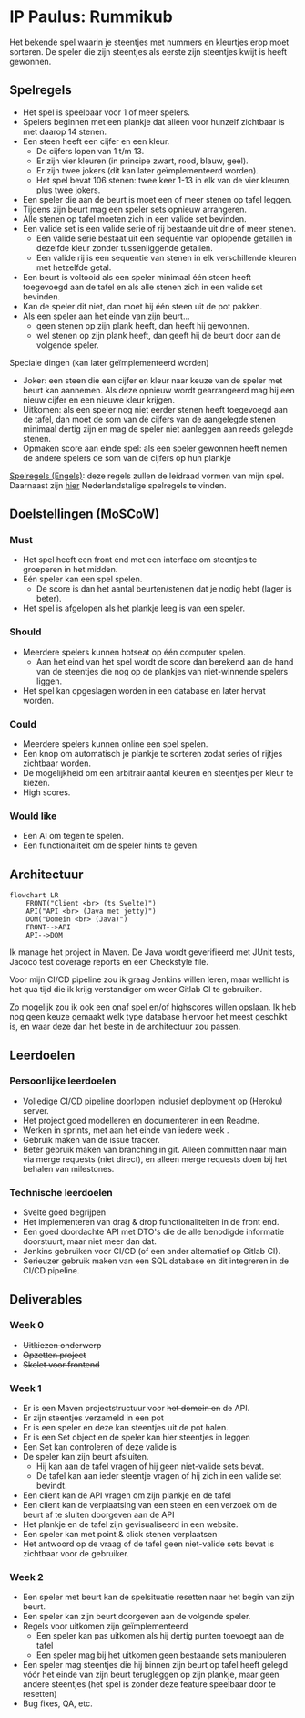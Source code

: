 # IP Paulus: Rummikub

Het bekende spel waarin je steentjes met nummers en kleurtjes erop moet sorteren. De speler die zijn steentjes als eerste zijn steentjes kwijt is heeft gewonnen.

## Spelregels

- Het spel is speelbaar voor 1 of meer spelers.
- Spelers beginnen met een plankje dat alleen voor hunzelf zichtbaar is met daarop 14 stenen.
- Een steen heeft een cijfer en een kleur.
  - De cijfers lopen van 1 t/m 13.
  - Er zijn vier kleuren (in principe zwart, rood, blauw, geel).
  - Er zijn twee jokers (dit kan later geïmplementeerd worden).
  - Het spel bevat 106 stenen: twee keer 1-13 in elk van de vier kleuren, plus twee jokers.
- Een speler die aan de beurt is moet een of meer stenen op tafel leggen.
- Tijdens zijn beurt mag een speler sets opnieuw arrangeren.
- Alle stenen op tafel moeten zich in een valide set bevinden.
- Een valide set is een valide serie of rij bestaande uit drie of meer stenen.
  - Een valide serie bestaat uit een sequentie van oplopende getallen in dezelfde kleur zonder tussenliggende getallen.
  - Een valide rij is een sequentie van stenen in elk verschillende kleuren met hetzelfde getal.
- Een beurt is voltooid als een speler minimaal één steen heeft toegevoegd aan de tafel en als alle stenen zich in een valide set bevinden.
- Kan de speler dit niet, dan moet hij één steen uit de pot pakken.
- Als een speler aan het einde van zijn beurt...
  - geen stenen op zijn plank heeft, dan heeft hij gewonnen.
  - wel stenen op zijn plank heeft, dan geeft hij de beurt door aan de volgende speler.

Speciale dingen (kan later geïmplementeerd worden)

- Joker: een steen die een cijfer en kleur naar keuze van de speler met beurt kan aannemen. Als deze opnieuw wordt gearrangeerd mag hij een nieuw cijfer en een nieuwe kleur krijgen.
- Uitkomen: als een speler nog niet eerder stenen heeft toegevoegd aan de tafel, dan moet de som van de cijfers van de aangelegde stenen minimaal dertig zijn en mag de speler niet aanleggen aan reeds gelegde stenen.
- Opmaken score aan einde spel: als een speler gewonnen heeft nemen de andere spelers de som van de cijfers op hun plankje

[Spelregels (Engels)](https://rummikub.com/wp-content/uploads/2019/12/2600-English-1.pdf): deze regels zullen de leidraad vormen van mijn spel.
Daarnaast zijn [hier](https://rummikub.com/wp-content/uploads/2019/12/2600-Dutch_German_French_Spanish.pdf) Nederlandstalige spelregels te vinden.

## Doelstellingen (MoSCoW)

### Must

- Het spel heeft een front end met een interface om steentjes te groeperen in het midden.
- Eén speler kan een spel spelen.
  - De score is dan het aantal beurten/stenen dat je nodig hebt (lager is beter).
- Het spel is afgelopen als het plankje leeg is van een speler.

### Should

- Meerdere spelers kunnen hotseat op één computer spelen.
  - Aan het eind van het spel wordt de score dan berekend aan de hand van de steentjes die nog op de plankjes van niet-winnende spelers liggen.
- Het spel kan opgeslagen worden in een database en later hervat worden.

### Could

- Meerdere spelers kunnen online een spel spelen.
- Een knop om automatisch je plankje te sorteren zodat series of rijtjes zichtbaar worden.
- De mogelijkheid om een arbitrair aantal kleuren en steentjes per kleur te kiezen.
- High scores.

### Would like

- Een AI om tegen te spelen.
- Een functionaliteit om de speler hints te geven.

## Architectuur

```mermaid
flowchart LR
    FRONT("Client <br> (ts Svelte)")
    API("API <br> (Java met jetty)")
    DOM("Domein <br> (Java)")
    FRONT-->API
    API-->DOM
```

Ik manage het project in Maven. De Java wordt geverifieerd met JUnit tests, Jacoco test coverage reports en een Checkstyle file.

Voor mijn CI/CD pipeline zou ik graag Jenkins willen leren, maar wellicht is het qua tijd die ik krijg verstandiger om weer Gitlab CI te gebruiken.

Zo mogelijk zou ik ook een onaf spel en/of highscores willen opslaan. Ik heb nog geen keuze gemaakt welk type database hiervoor het meest geschikt is, en waar deze dan het beste in de architectuur zou passen.

## Leerdoelen

### Persoonlijke leerdoelen

- Volledige CI/CD pipeline doorlopen inclusief deployment op (Heroku) server.
- Het project goed modelleren en documenteren in een Readme.
- Werken in sprints, met aan het einde van iedere week .
- Gebruik maken van de issue tracker.
- Beter gebruik maken van branching in git. Alleen committen naar main via merge requests (niet direct), en alleen merge requests doen bij het behalen van milestones.

### Technische leerdoelen

- Svelte goed begrijpen
- Het implementeren van drag & drop functionaliteiten in de front end.
- Een goed doordachte API met DTO's die de alle benodigde informatie doorstuurt, maar niet meer dan dat.
- Jenkins gebruiken voor CI/CD (of een ander alternatief op Gitlab CI).
- Serieuzer gebruik maken van een SQL database en dit integreren in de CI/CD pipeline.

## Deliverables

### Week 0

- ~~Uitkiezen onderwerp~~
- ~~Opzetten project~~
- ~~Skelet voor frontend~~

### Week 1
- Er is een Maven projectstructuur voor ~~het domein en~~ de API.
- Er zijn steentjes verzameld in een pot
- Er is een speler en deze kan steentjes uit de pot halen.
- Er is een Set object en de speler kan hier steentjes in leggen
- Een Set kan controleren of deze valide is
- De speler kan zijn beurt afsluiten.
  - Hij kan aan de tafel vragen of hij geen niet-valide sets bevat. 
  - De tafel kan aan ieder steentje vragen of hij zich in een valide set bevindt.
- Een client kan de API vragen om zijn plankje en de tafel
- Een client kan de verplaatsing van een steen en een verzoek om de beurt af te sluiten doorgeven aan de API
- Het plankje en de tafel zijn gevisualiseerd in een website.
- Een speler kan met point & click stenen verplaatsen
- Het antwoord op de vraag of de tafel geen niet-valide sets bevat is zichtbaar voor de gebruiker.

### Week 2
- Een speler met beurt kan de spelsituatie resetten naar het begin van zijn beurt.
- Een speler kan zijn beurt doorgeven aan de volgende speler.
- Regels voor uitkomen zijn geïmplementeerd
  - Een speler kan pas uitkomen als hij dertig punten toevoegt aan de tafel
  - Een speler mag bij het uitkomen geen bestaande sets manipuleren
- Een speler mag steentjes die hij binnen zijn beurt op tafel heeft gelegd vóór het einde van zijn beurt terugleggen op zijn plankje, maar geen andere steentjes (het spel is zonder deze feature speelbaar door te resetten)
- Bug fixes, QA, etc.


